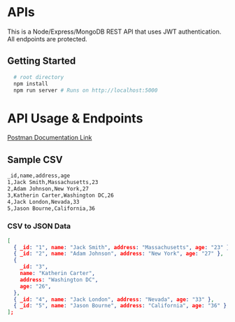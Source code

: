 # APIs

This is a Node/Express/MongoDB REST API that uses JWT authentication. All endpoints are protected.

## Getting Started

```bash
  # root directory
  npm install
  npm run server # Runs on http://localhost:5000
```

# API Usage & Endpoints
[Postman Documentation Link](https://documenter.getpostman.com/view/13623630/TzsYN9ZW)


## Sample CSV
```txt
_id,name,address,age
1,Jack Smith,Massachusetts,23
2,Adam Johnson,New York,27
3,Katherin Carter,Washington DC,26
4,Jack London,Nevada,33
5,Jason Bourne,California,36
```
### CSV to JSON Data
```json
[
  { _id: "1", name: "Jack Smith", address: "Massachusetts", age: "23" },
  { _id: "2", name: "Adam Johnson", address: "New York", age: "27" },
  {
    _id: "3",
    name: "Katherin Carter",
    address: "Washington DC",
    age: "26",
  },
  { _id: "4", name: "Jack London", address: "Nevada", age: "33" },
  { _id: "5", name: "Jason Bourne", address: "California", age: "36" },
];
```

